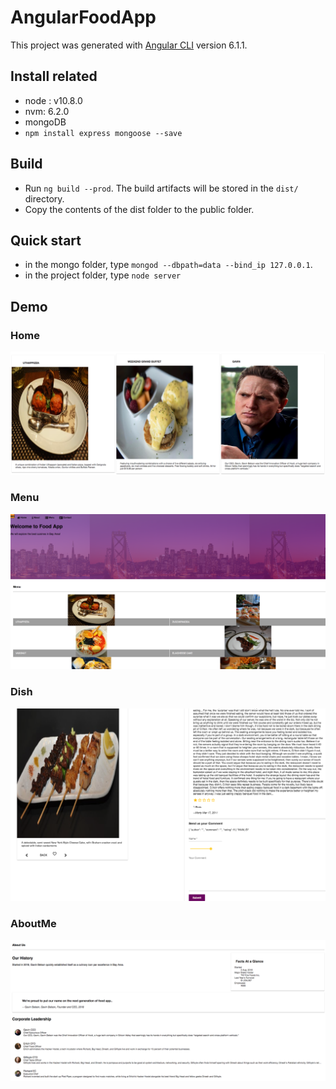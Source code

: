 # AngularFoodApp
This project was generated with [Angular CLI](https://github.com/angular/angular-cli) version 6.1.1.

## Install related
- node : v10.8.0
- nvm: 6.2.0
- mongoDB
- `npm install express mongoose --save`

## Build
- Run `ng build --prod`. The build artifacts will be stored in the `dist/` directory.
- Copy the contents of the dist folder to the public folder.

## Quick start
- in the mongo folder, type `mongod --dbpath=data --bind_ip 127.0.0.1`.
- in the project folder, type `node server`

## Demo

### Home
![website homepage](./demo/home.png)
### Menu
![website homepage](./demo/menu.png)
### Dish
![website homepage](./demo/dish.png)
### AboutMe
![website homepage](./demo/about.png)
